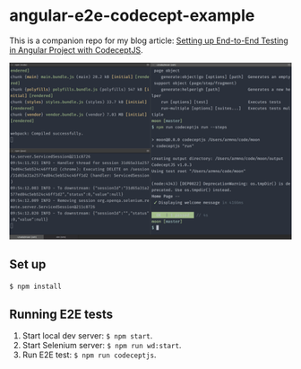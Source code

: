 # angular-e2e-codecept-example

This is a companion repo for my blog article: [Setting up End-to-End Testing in Angular Project with CodeceptJS](https://medium.com/@armno/setting-up-end-to-end-testing-in-angular-project-with-codeceptjs-ac1784de3420).

![screenshot](screenshot.png)

## Set up

```sh
$ npm install
```

## Running E2E tests

1. Start local dev server: `$ npm start`.
2. Start Selenium server: `$ npm run wd:start`.
3. Run E2E test: `$ npm run codeceptjs`.
